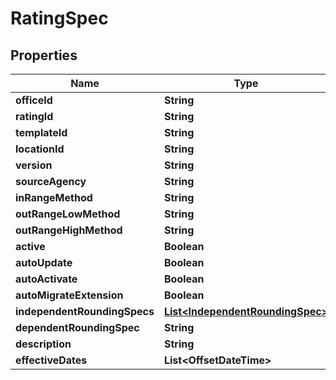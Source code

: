 

# RatingSpec


## Properties

| Name | Type | Description | Notes |
|------------ | ------------- | ------------- | -------------|
|**officeId** | **String** |  |  [optional] |
|**ratingId** | **String** |  |  [optional] |
|**templateId** | **String** |  |  [optional] |
|**locationId** | **String** |  |  [optional] |
|**version** | **String** |  |  [optional] |
|**sourceAgency** | **String** |  |  [optional] |
|**inRangeMethod** | **String** |  |  [optional] |
|**outRangeLowMethod** | **String** |  |  [optional] |
|**outRangeHighMethod** | **String** |  |  [optional] |
|**active** | **Boolean** |  |  [optional] |
|**autoUpdate** | **Boolean** |  |  [optional] |
|**autoActivate** | **Boolean** |  |  [optional] |
|**autoMigrateExtension** | **Boolean** |  |  [optional] |
|**independentRoundingSpecs** | [**List&lt;IndependentRoundingSpec&gt;**](IndependentRoundingSpec.md) |  |  [optional] |
|**dependentRoundingSpec** | **String** |  |  [optional] |
|**description** | **String** |  |  [optional] |
|**effectiveDates** | **List&lt;OffsetDateTime&gt;** |  |  [optional] |



